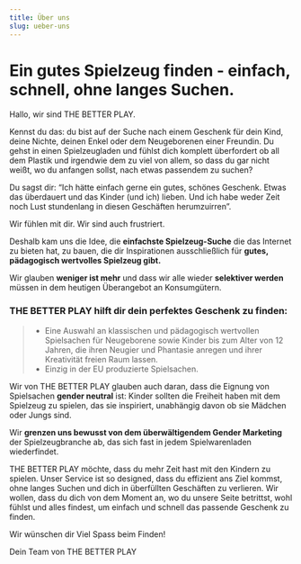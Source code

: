 ```yaml
---
title: Über uns
slug: ueber-uns
---
```


# Ein gutes Spielzeug finden -  einfach, schnell, ohne langes Suchen.

Hallo, wir sind THE BETTER PLAY.

Kennst du das: du bist auf der Suche nach einem Geschenk für dein Kind, deine Nichte, deinen Enkel oder dem Neugeborenen einer Freundin. Du gehst in einen Spielzeugladen und fühlst dich komplett überfordert ob all dem Plastik und irgendwie dem zu viel von allem, so dass du gar nicht weißt, wo du anfangen sollst, nach etwas passendem zu suchen?

Du sagst dir: “Ich hätte einfach gerne ein gutes, schönes Geschenk. Etwas das überdauert und das Kinder (und ich) lieben. Und ich habe weder Zeit noch Lust stundenlang in diesen Geschäften herumzuirren”.

Wir fühlen mit dir. Wir sind auch frustriert. 

Deshalb kam uns die Idee, die **einfachste Spielzeug-Suche** die das Internet zu bieten hat, zu bauen, die dir Inspirationen ausschließlich für **gutes, pädagogisch wertvolles Spielzeug gibt.** 

Wir glauben **weniger ist mehr** und dass wir alle wieder **selektiver werden** müssen in dem heutigen Überangebot an Konsumgütern.


### THE BETTER PLAY hilft dir dein perfektes Geschenk zu finden: 

>- Eine Auswahl an klassischen und pädagogisch wertvollen Spielsachen für Neugeborene sowie Kinder bis zum Alter von 12 Jahren, die ihren Neugier und Phantasie anregen und ihrer Kreativität freien Raum lassen. 
>- Einzig in der EU produzierte Spielsachen. 

Wir von THE BETTER PLAY glauben auch daran, dass die Eignung von Spielsachen **gender neutral** ist: Kinder sollten die Freiheit haben mit dem Spielzeug zu spielen, das sie inspiriert, unabhängig davon ob sie Mädchen oder Jungs sind. 

Wir **grenzen uns bewusst von dem überwältigendem Gender Marketing** der Spielzeugbranche ab, das sich fast in jedem Spielwarenladen wiederfindet.

THE BETTER PLAY möchte, dass du mehr Zeit hast mit den Kindern zu spielen. Unser Service ist so designed, dass du effizient ans Ziel kommst, ohne langes Suchen und dich in überfüllten Geschäften zu verlieren. Wir wollen, dass du dich von dem Moment an, wo du unsere Seite betrittst, wohl fühlst und alles findest, um einfach und schnell das passende Geschenk zu finden. 

Wir wünschen dir Viel Spass beim Finden!

Dein Team von THE BETTER PLAY





